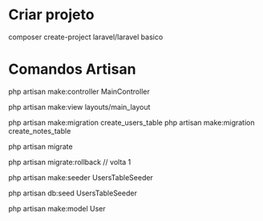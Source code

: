 # Criar projeto

composer create-project laravel/laravel basico


# Comandos Artisan
php artisan make:controller MainController

php artisan make:view layouts/main_layout


php artisan make:migration create_users_table
php artisan make:migration create_notes_table

php artisan migrate

php artisan migrate:rollback // volta 1 


php artisan make:seeder UsersTableSeeder


php artisan db:seed UsersTableSeeder

php artisan make:model User


